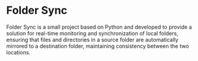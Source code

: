 # Folder Sync

Folder Sync is a small project based on Python and developed to provide a solution for real-time monitoring and synchronization of local folders, ensuring that files and directories in a source folder are automatically mirrored to a destination folder, maintaining consistency between the two locations.